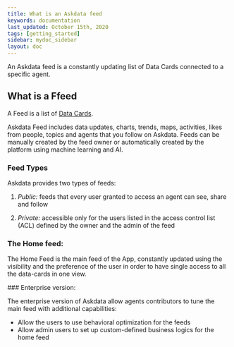 ```yaml
---
title: What is an Askdata feed
keywords: documentation
last_updated: October 15th, 2020
tags: [getting_started]
sidebar: mydoc_sidebar
layout: doc
---
```


An Askdata feed is a constantly updating list of Data Cards connected to a specific agent.

## What is a Ffeed

A Feed is a list of [Data Cards](what-is-a-data-card).

Askdata Feed includes data updates, charts, trends, maps, activities, likes from people, topics and agents that you follow on Askdata. Feeds can be manually created by the feed owner or automatically created by the platform using machine learning and AI.

### Feed Types

Askdata provides two types of feeds:

1. *Public:* feeds that every user granted to access an agent can see, share and follow

2. *Private:* accessible only for the users listed in the access control list (ACL) defined by the owner and the admin of the feed

### The Home feed:

The Home Feed is the main feed of the App, constantly updated using the visibility and the preference of the user in order to have single access to all the data-cards in one view.

### Enterprise version:

The enterprise version of Askdata allow agents contributors to tune the main feed with additional capabilities:

* Allow the users to use behavioral optimization for the feeds
* Allow admin users to set up custom-defined business logics for the home feed
